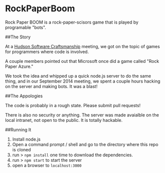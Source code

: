 RockPaperBoom
=============

Rock Paper BOOM is a rock-paper-scisors game that is played by programable "bots".

##The Story

At a [Hudson Software Craftsmanship](http://hudsonsc.com/) meeting, we got on the topic of games for programmers where code is involved.

A couple members pointed out that Microsoft once did a game called "Rock Paper Azure."

We took the idea and whipped up a quick node.js server to do the same thing, and in our September 2014 meeting, we spent a couple hours hacking on the server and making bots.
It was a blast!

##The Appologies

The code is probably in a rough state. Please submit pull requests!

There is also no security or anything. The server was made avaialble on the local intranet, not open to the public. It is totally hackable.

##Running It

1. Install node.js
2. Open a command prompt / shell and go to the directory where this repo is cloned
3. run > `npm install` one time to download the dependencies.
4. run > `npm start` to start the server
5. open a browser to `localhost:3000`
